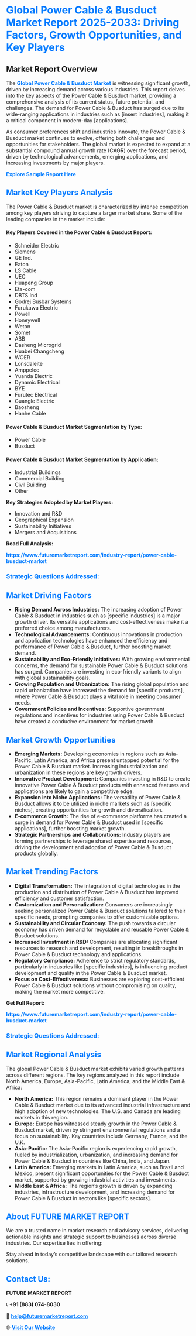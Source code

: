 <h1 style="color: #007BFF;">Global Power Cable & Busduct Market Report 2025-2033: Driving Factors, Growth Opportunities, and Key Players</h1>

<section id="overview">
<h2>Market Report Overview</h2>
<p>The <a href="https://www.futuremarketreport.com/industry-report/power-cable-busduct-market" style="color: #007BFF; text-decoration: none;"><strong>Global Power Cable & Busduct Market</strong></a> is witnessing significant growth, driven by increasing demand across various industries. This report delves into the key aspects of the Power Cable & Busduct market, providing a comprehensive analysis of its current status, future potential, and challenges. The demand for Power Cable & Busduct has surged due to its wide-ranging applications in industries such as [insert industries], making it a critical component in modern-day [applications].</p>
<p>As consumer preferences shift and industries innovate, the Power Cable & Busduct market continues to evolve, offering both challenges and opportunities for stakeholders. The global market is expected to expand at a substantial compound annual growth rate (CAGR) over the forecast period, driven by technological advancements, emerging applications, and increasing investments by major players.</p>
</section>

<section id="overview">
<p><a href="https://www.futuremarketreport.com/request-sample/reportId=102064" style="color: #007BFF; text-decoration: none;"><strong>Explore Sample Report Here</strong></a></p>
</section>

<section id="key-players">
<h2 style="color: #007BFF;">Market Key Players Analysis</h2>
<p>The Power Cable & Busduct market is characterized by intense competition among key players striving to capture a larger market share. Some of the leading companies in the market include:</p>
<h4>Key Players Covered in the Power Cable & Busduct Report:</h4>
<ul><li>Schneider Electric</li><li>Siemens</li><li>GE Ind.</li><li>Eaton</li><li>LS Cable</li><li>UEC</li><li>Huapeng Group</li><li>Eta-com</li><li>DBTS Ind</li><li>Godrej Busbar Systems</li><li>Furukawa Electric</li><li>Powell</li><li>Honeywell</li><li>Weton</li><li>Somet</li><li>ABB</li><li>Dasheng Microgrid</li><li>Huabei Changcheng</li><li>WOER</li><li>Lonsdaleite</li><li>Amppelec</li><li>Yuanda Electric</li><li>Dynamic Electrical</li><li>BYE</li><li>Furutec Electrical</li><li>Guangle Electric</li><li>Baosheng</li><li>Hanhe Cable</li></ul>
<h4>Power Cable & Busduct Market Segmentation by Type:</h4>
<ul><li>Power Cable</li><li>Busduct</li></ul>

<h4>Power Cable & Busduct Market Segmentation by Application:</h4>
<ul><li>Industrial Buildings</li><li>Commercial Building</li><li>Civil Building</li><li>Other</li></ul>
<p><strong>Key Strategies Adopted by Market Players:</strong></p>
<ul>
<li>Innovation and R&D</li>
<li>Geographical Expansion</li>
<li>Sustainability Initiatives</li>
<li>Mergers and Acquisitions</li>
</ul>
</section>

<section>
<p><strong>Read Full Analysis: </strong></p><a href="https://www.futuremarketreport.com/industry-report/power-cable-busduct-market" style="color: #007BFF; text-decoration: none;"><strong>https://www.futuremarketreport.com/industry-report/power-cable-busduct-market</strong></a>
<h3 style="color: #007BFF;">Strategic Questions Addressed:</h3>
</section>

<section id="driving-factors">
<h2 style="color: #007BFF;">Market Driving Factors</h2>
<ul>
<li><strong>Rising Demand Across Industries:</strong> The increasing adoption of Power Cable & Busduct in industries such as [specific industries] is a major growth driver. Its versatile applications and cost-effectiveness make it a preferred choice among manufacturers.</li>
<li><strong>Technological Advancements:</strong> Continuous innovations in production and application technologies have enhanced the efficiency and performance of Power Cable & Busduct, further boosting market demand.</li>
<li><strong>Sustainability and Eco-Friendly Initiatives:</strong> With growing environmental concerns, the demand for sustainable Power Cable & Busduct solutions has surged. Companies are investing in eco-friendly variants to align with global sustainability goals.</li>
<li><strong>Growing Population and Urbanization:</strong> The rising global population and rapid urbanization have increased the demand for [specific products], where Power Cable & Busduct plays a vital role in meeting consumer needs.</li>
<li><strong>Government Policies and Incentives:</strong> Supportive government regulations and incentives for industries using Power Cable & Busduct have created a conducive environment for market growth.</li>
</ul>
</section>

<section id="growth-opportunities">
<h2 style="color: #007BFF;">Market Growth Opportunities</h2>
<ul>
<li><strong>Emerging Markets:</strong> Developing economies in regions such as Asia-Pacific, Latin America, and Africa present untapped potential for the Power Cable & Busduct market. Increasing industrialization and urbanization in these regions are key growth drivers.</li>
<li><strong>Innovative Product Development:</strong> Companies investing in R&D to create innovative Power Cable & Busduct products with enhanced features and applications are likely to gain a competitive edge.</li>
<li><strong>Expansion into Niche Applications:</strong> The versatility of Power Cable & Busduct allows it to be utilized in niche markets such as [specific niches], creating opportunities for growth and diversification.</li>
<li><strong>E-commerce Growth:</strong> The rise of e-commerce platforms has created a surge in demand for Power Cable & Busduct used in [specific applications], further boosting market growth.</li>
<li><strong>Strategic Partnerships and Collaborations:</strong> Industry players are forming partnerships to leverage shared expertise and resources, driving the development and adoption of Power Cable & Busduct products globally.</li>
</ul>
</section>

<section id="trending-factors">
<h2 style="color: #007BFF;">Market Trending Factors</h2>
<ul>
<li><strong>Digital Transformation:</strong> The integration of digital technologies in the production and distribution of Power Cable & Busduct has improved efficiency and customer satisfaction.</li>
<li><strong>Customization and Personalization:</strong> Consumers are increasingly seeking personalized Power Cable & Busduct solutions tailored to their specific needs, prompting companies to offer customizable options.</li>
<li><strong>Sustainability and Circular Economy:</strong> The push towards a circular economy has driven demand for recyclable and reusable Power Cable & Busduct solutions.</li>
<li><strong>Increased Investment in R&D:</strong> Companies are allocating significant resources to research and development, resulting in breakthroughs in Power Cable & Busduct technology and applications.</li>
<li><strong>Regulatory Compliance:</strong> Adherence to strict regulatory standards, particularly in industries like [specific industries], is influencing product development and quality in the Power Cable & Busduct market.</li>
<li><strong>Focus on Cost-Effectiveness:</strong> Businesses are exploring cost-efficient Power Cable & Busduct solutions without compromising on quality, making the market more competitive.</li>
</ul>
</section>

<section>
<p><strong>Get Full Report: </strong></p><a href="https://www.futuremarketreport.com/industry-report/power-cable-busduct-market" style="color: #007BFF; text-decoration: none;"><strong>https://www.futuremarketreport.com/industry-report/power-cable-busduct-market</strong></a>
<h3 style="color: #007BFF;">Strategic Questions Addressed:</h3>
</section>


<section id="regional-analysis">
<h2 style="color: #007BFF;">Market Regional Analysis</h2>
<p>The global Power Cable & Busduct market exhibits varied growth patterns across different regions. The key regions analyzed in this report include North America, Europe, Asia-Pacific, Latin America, and the Middle East & Africa:</p>
<ul>
<li><strong>North America:</strong> This region remains a dominant player in the Power Cable & Busduct market due to its advanced industrial infrastructure and high adoption of new technologies. The U.S. and Canada are leading markets in this region.</li>
<li><strong>Europe:</strong> Europe has witnessed steady growth in the Power Cable & Busduct market, driven by stringent environmental regulations and a focus on sustainability. Key countries include Germany, France, and the U.K.</li>
<li><strong>Asia-Pacific:</strong> The Asia-Pacific region is experiencing rapid growth, fueled by industrialization, urbanization, and increasing demand for Power Cable & Busduct in countries like China, India, and Japan.</li>
<li><strong>Latin America:</strong> Emerging markets in Latin America, such as Brazil and Mexico, present significant opportunities for the Power Cable & Busduct market, supported by growing industrial activities and investments.</li>
<li><strong>Middle East & Africa:</strong> The region’s growth is driven by expanding industries, infrastructure development, and increasing demand for Power Cable & Busduct in sectors like [specific sectors].</li>
</ul>
</section>

<footer>
<h2 style="color: #007BFF;">About FUTURE MARKET REPORT</h2>
<p>We are a trusted name in market research and advisory services, delivering actionable insights and strategic support to businesses across diverse industries. Our expertise lies in offering:</p>

<p>Stay ahead in today’s competitive landscape with our tailored research solutions.</p>

<h2 style="color: #007BFF;">Contact Us:</h2>
<p><strong>FUTURE MARKET REPORT</strong></p>
<p>📞 <strong>+91 (883) 074-8030</strong></p>
<p>📧 <strong><a href="mailto:help@futuremarketreport.com" style="color: #007BFF;">help@futuremarketreport.com</a></strong></p>
<p>🌐 <strong><a href="https://www.futuremarketreport.com/" style="color: #007BFF;">Visit Our Website</a></strong></p>
</footer>
